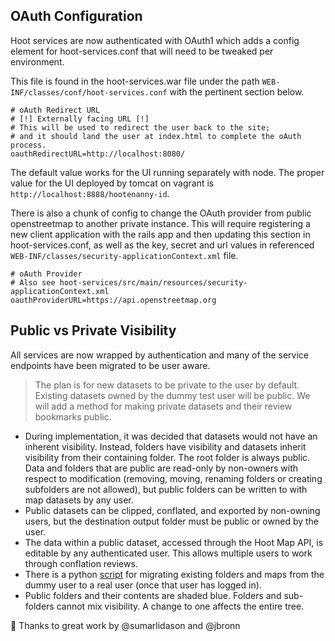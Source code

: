 ## OAuth Configuration

Hoot services are now authenticated with OAuth1 which adds a config element for hoot-services.conf that will need to be tweaked per environment.

This file is found in the hoot-services.war file under the path `WEB-INF/classes/conf/hoot-services.conf` with the pertinent section below.

```
# oAuth Redirect URL
# [!] Externally facing URL [!]
# This will be used to redirect the user back to the site;
# and it should land the user at index.html to complete the oAuth process.
oauthRedirectURL=http://localhost:8080/
```

The default value works for the UI running separately with node.
The proper value for the UI deployed by tomcat on vagrant is `http://localhost:8888/hootenanny-id`.

There is also a chunk of config to change the OAuth provider from public openstreetmap to another private instance.
This will require registering a new client application with the rails app and then updating this section in hoot-services.conf, as well as the key, secret and url values in referenced `WEB-INF/classes/security-applicationContext.xml` file.

```
# oAuth Provider
# Also see hoot-services/src/main/resources/security-applicationContext.xml
oauthProviderURL=https://api.openstreetmap.org
```

## Public vs Private Visibility
All services are now wrapped by authentication and many of the service endpoints have been migrated to be user aware.

>The plan is for new datasets to be private to the user by default.  Existing datasets owned by the dummy test user will be public.  We will add a method for making private datasets and their review bookmarks public.

* During implementation, it was decided that datasets would not have an inherent visibility.  Instead, folders have visibility and datasets inherit visibility from their containing folder.  The root folder is always public.  Data and folders that are public are read-only by non-owners with respect to modification (removing, moving, renaming folders or creating subfolders are not allowed), but public folders can be written to with map datasets by any user.
* Public datasets can be clipped, conflated, and exported by non-owning users, but the destination output folder must be public or owned by the user.
* The data within a public dataset, accessed through the Hoot Map API, is editable by any authenticated user.  This allows multiple users to work through conflation reviews.
* There is a python [script](https://github.com/ngageoint/hootenanny/blob/develop/scripts/database/UpdateFolderOwnerVisibility.py) for migrating existing folders and maps from the dummy user to a real user (once that user has logged in).  
* Public folders and their contents are shaded blue.  Folders and sub-folders cannot mix visibility.  A change to one affects the entire tree.

:tada: Thanks to great work by @sumarlidason and @jbronn
